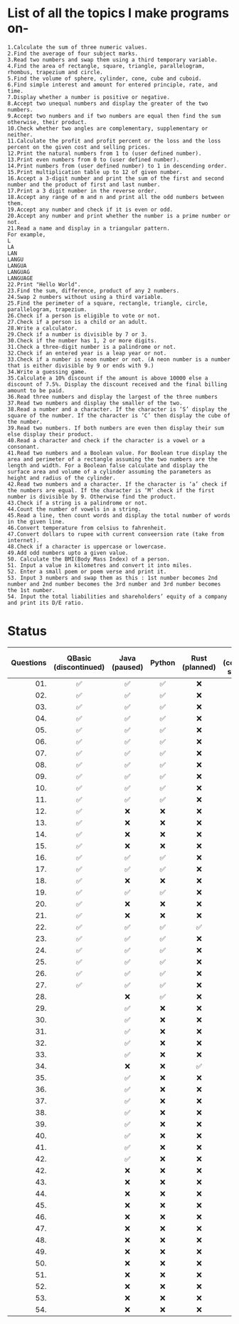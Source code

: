 # List of all the topics I make programs on-

    1.Calculate the sum of three numeric values.  
    2.Find the average of four subject marks.  
    3.Read two numbers and swap them using a third temporary variable.
    4.Find the area of rectangle, square, triangle, parallelogram, rhombus, trapezium and circle.
    5.Find the volume of sphere, cylinder, cone, cube and cuboid.
    6.Find simple interest and amount for entered principle, rate, and time.
    7.Display whether a number is positive or negative.
    8.Accept two unequal numbers and display the greater of the two numbers. 
    9.Accept two numbers and if two numbers are equal then find the sum otherwise, their product.
    10.Check whether two angles are complementary, supplementary or neither.
    11.Calculate the profit and profit percent or the loss and the loss percent on the given cost and selling prices.
    12.Print the natural numbers from 1 to (user defined number).
    13.Print even numbers from 0 to (user defined number).
    14.Print numbers from (user defined number) to 1 in descending order.
    15.Print multiplication table up to 12 of given number.
    16.Accept a 3-digit number and print the sum of the first and second number and the product of first and last number.
    17.Print a 3 digit number in the reverse order.
    18.Accept any range of m and n and print all the odd numbers between them. 
    19.Accept any number and check if it is even or odd.
    20.Accept any number and print whether the number is a prime number or not.
    21.Read a name and display in a triangular pattern.
    For example,
    L
    LA
    LAN
    LANGU
    LANGUA
    LANGUAG
    LANGUAGE
    22.Print "Hello World".
    23.Find the sum, difference, product of any 2 numbers.
    24.Swap 2 numbers without using a third variable.
    25.Find the perimeter of a square, rectangle, triangle, circle, parallelogram, trapezium.
    26.Check if a person is eligible to vote or not.
    27.Check if a person is a child or an adult.
    28.Write a calculator.
    29.Check if a number is divisible by 7 or 3.
    30.Check if the number has 1, 2 or more digits.
    31.Check a three-digit number is a palindrome or not.
    32.Check if an entered year is a leap year or not.
    33.Check if a number is neon number or not. (A neon number is a number that is either divisible by 9 or ends with 9.)
    34.Write a guessing game.
    35.Calculate a 10% discount if the amount is above 10000 else a discount of 7.5%. Display the discount received and the final billing amount to be paid.
    36.Read three numbers and display the largest of the three numbers
    37.Read two numbers and display the smaller of the two.
    38.Read a number and a character. If the character is ‘S’ display the square of the number. If the character is ‘C’ then display the cube of the number.
    39.Read two numbers. If both numbers are even then display their sum else display their product.
    40.Read a character and check if the character is a vowel or a consonant.
    41.Read two numbers and a Boolean value. For Boolean true display the area and perimeter of a rectangle assuming the two numbers are the length and width. For a Boolean false calculate and display the surface area and volume of a cylinder assuming the parameters as height and radius of the cylinder.
    42.Read two numbers and a character. If the character is ‘a’ check if the numbers are equal. If the character is ‘M’ check if the first number is divisible by 9. Otherwise find the product.
    43.Check if a string is a palindrome or not.
    44.Count the number of vowels in a string.
    45.Read a line, then count words and display the total number of words in the given line.
    46.Convert temperature from celsius to fahrenheit.
    47.Convert dollars to rupee with current conveersion rate (take from internet).
    48.Check if a character is uppercase or lowercase.
    49.Add odd numbers upto a given value.
    50. Calculate the BMI(Body Mass Index) of a person.
    51. Input a value in kilometres and convert it into miles.
    52. Enter a small poem or poem verse and print it.
    53. Input 3 numbers and swap them as this : 1st number becomes 2nd number and 2nd number becomes the 3rd number and 3rd number becomes the 1st number.
    54. Input the total liabilities and shareholders’ equity of a company and print its D/E ratio.


# Status

| Questions | QBasic <br> (discontinued) | Java <br> (paused) | Python | Rust <br> (planned) | C <br> (coming <br> soon) | C++ <br> (coming <br> soon) | C# <br> (planned) | Go <br> (planned) | Haskell <br> (planned) |
|---:|:---:|:---:|:---:|:---:|:---:|:---:|:---:|:---:|:---:|
|01.| ✅ | ✅ | ✅ | ❌ | ❌ | ❌ | ❌ | ❌ | ❌ |
|02.| ✅ | ✅ | ✅ | ❌ | ❌ | ❌ | ❌ | ❌ | ❌ |
|03.| ✅ | ✅ | ✅ | ❌ | ❌ | ❌ | ❌ | ❌ | ❌ |
|04.| ✅ | ✅ | ✅ | ❌ | ❌ | ❌ | ❌ | ❌ | ❌ |
|05.| ✅ | ✅ | ✅ | ❌ | ❌ | ❌ | ❌ | ❌ | ❌ |
|06.| ✅ | ✅ | ✅ | ❌ | ❌ | ❌ | ❌ | ❌ | ❌ |
|07.| ✅ | ✅ | ✅ | ❌ | ❌ | ❌ | ❌ | ❌ | ❌ |
|08.| ✅ | ✅ | ✅ | ❌ | ❌ | ❌ | ❌ | ❌ | ❌ |
|09.| ✅ | ✅ | ✅ | ❌ | ❌ | ❌ | ❌ | ❌ | ❌ |
|10.| ✅ | ✅ | ✅ | ❌ | ❌ | ❌ | ❌ | ❌ | ❌ |
|11.| ✅ | ✅ | ✅ | ❌ | ❌ | ❌ | ❌ | ❌ | ❌ |
|12.| ✅ | ❌ | ❌ | ❌ | ❌ | ❌ | ❌ | ❌ | ❌ |
|13.| ✅ | ❌ | ❌ | ❌ | ❌ | ❌ | ❌ | ❌ | ❌ |
|14.| ✅ | ❌ | ❌ | ❌ | ❌ | ❌ | ❌ | ❌ | ❌ |
|15.| ✅ | ❌ | ❌ | ❌ | ❌ | ❌ | ❌ | ❌ | ❌ |
|16.| ✅ | ✅ | ✅ | ❌ | ❌ | ❌ | ❌ | ❌ | ❌ |
|17.| ✅ | ✅ | ✅ | ❌ | ❌ | ❌ | ❌ | ❌ | ❌ |
|18.| ✅ | ❌ | ❌ | ❌ | ❌ | ❌ | ❌ | ❌ | ❌ |
|19.| ✅ | ✅ | ✅ | ❌ | ❌ | ❌ | ❌ | ❌ | ❌ |
|20.| ✅ | ❌ | ❌ | ❌ | ❌ | ❌ | ❌ | ❌ | ❌ |
|21.| ✅ | ❌ | ❌ | ❌ | ❌ | ❌ | ❌ | ❌ | ❌ |
|22.| ✅ | ✅ | ✅ | ✅ | ✅ | ✅ | ✅ | ✅ | ✅ |
|23.| ✅ | ✅ | ✅ | ❌ | ❌ | ❌ | ❌ | ❌ | ❌ |
|24.| ✅ | ✅ | ✅ | ❌ | ❌ | ❌ | ❌ | ❌ | ❌ |
|25.| ✅ | ✅ | ✅ | ❌ | ❌ | ❌ | ❌ | ❌ | ❌ |
|26.| ✅ | ✅ | ✅ | ❌ | ❌ | ❌ | ❌ | ❌ | ❌ |
|27.| ✅ | ✅ | ✅ | ❌ | ❌ | ❌ | ❌ | ❌ | ❌ |
|28.|    | ❌ | ✅ | ❌ | ❌ | ❌ | ❌ | ❌ | ❌ |
|29.|    | ✅ | ❌ | ❌ | ❌ | ❌ | ❌ | ❌ | ❌ |
|30.|    | ✅ | ❌ | ❌ | ❌ | ❌ | ❌ | ❌ | ❌ |
|31.|    | ✅ | ❌ | ❌ | ❌ | ❌ | ❌ | ❌ | ❌ |
|32.|    | ✅ | ❌ | ❌ | ❌ | ❌ | ❌ | ❌ | ❌ |
|33.|    | ✅ | ❌ | ❌ | ❌ | ❌ | ❌ | ❌ | ❌ |
|34.|    | ❌ | ❌ | ✅ | ❌ | ❌ | ❌ | ❌ | ❌ |
|35.|    | ✅ | ❌ | ❌ | ❌ | ❌ | ❌ | ❌ | ❌ |
|36.|    | ✅ | ❌ | ❌ | ❌ | ❌ | ❌ | ❌ | ❌ |
|37.|    | ✅ | ❌ | ❌ | ❌ | ❌ | ❌ | ❌ | ❌ |
|38.|    | ✅ | ❌ | ❌ | ❌ | ❌ | ❌ | ❌ | ❌ |
|39.|    | ✅ | ❌ | ❌ | ❌ | ❌ | ❌ | ❌ | ❌ |
|40.|    | ✅ | ❌ | ❌ | ❌ | ❌ | ❌ | ❌ | ❌ |
|41.|    | ✅ | ❌ | ❌ | ❌ | ❌ | ❌ | ❌ | ❌ |
|42.|    | ✅ | ❌ | ❌ | ❌ | ❌ | ❌ | ❌ | ❌ |
|42.|    | ❌ | ❌ | ❌ | ❌ | ❌ | ❌ | ❌ | ❌ |
|43.|    | ❌ | ❌ | ❌ | ❌ | ❌ | ❌ | ❌ | ❌ |
|44.|    | ❌ | ❌ | ❌ | ❌ | ❌ | ❌ | ❌ | ❌ |
|45.|    | ❌ | ❌ | ❌ | ❌ | ❌ | ❌ | ❌ | ❌ |
|46.|    | ❌ | ❌ | ❌ | ❌ | ❌ | ❌ | ❌ | ❌ |
|47.|    | ❌ | ❌ | ❌ | ❌ | ❌ | ❌ | ❌ | ❌ |
|48.|    | ❌ | ❌ | ❌ | ❌ | ❌ | ❌ | ❌ | ❌ |
|49.|    | ❌ | ❌ | ❌ | ❌ | ❌ | ❌ | ❌ | ❌ |
|50.|    | ❌ | ❌ | ❌ | ❌ | ❌ | ❌ | ❌ | ❌ |
|51.|    | ❌ | ❌ | ❌ | ❌ | ❌ | ❌ | ❌ | ❌ |
|52.|    | ❌ | ❌ | ❌ | ❌ | ❌ | ❌ | ❌ | ❌ |
|53.|    | ❌ | ❌ | ❌ | ❌ | ❌ | ❌ | ❌ | ❌ |
|54.|    | ❌ | ❌ | ❌ | ❌ | ❌ | ❌ | ❌ | ❌ |
